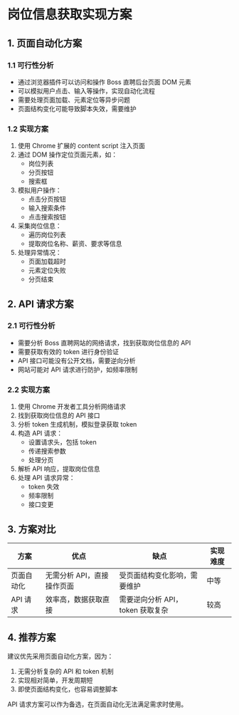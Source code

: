 # 岗位信息获取实现方案

## 1. 页面自动化方案

### 1.1 可行性分析

- 通过浏览器插件可以访问和操作 Boss 直聘后台页面 DOM 元素
- 可以模拟用户点击、输入等操作，实现自动化流程
- 需要处理页面加载、元素定位等异步问题
- 页面结构变化可能导致脚本失效，需要维护

### 1.2 实现方案

1. 使用 Chrome 扩展的 content script 注入页面
2. 通过 DOM 操作定位页面元素，如：
   - 岗位列表
   - 分页按钮
   - 搜索框
3. 模拟用户操作：
   - 点击分页按钮
   - 输入搜索条件
   - 点击搜索按钮
4. 采集岗位信息：
   - 遍历岗位列表
   - 提取岗位名称、薪资、要求等信息
5. 处理异常情况：
   - 页面加载超时
   - 元素定位失败
   - 分页结束

## 2. API 请求方案

### 2.1 可行性分析

- 需要分析 Boss 直聘网站的网络请求，找到获取岗位信息的 API
- 需要获取有效的 token 进行身份验证
- API 接口可能没有公开文档，需要逆向分析
- 网站可能对 API 请求进行防护，如频率限制

### 2.2 实现方案

1. 使用 Chrome 开发者工具分析网络请求
2. 找到获取岗位信息的 API 接口
3. 分析 token 生成机制，模拟登录获取 token
4. 构造 API 请求：
   - 设置请求头，包括 token
   - 传递搜索参数
   - 处理分页
5. 解析 API 响应，提取岗位信息
6. 处理 API 请求异常：
   - token 失效
   - 频率限制
   - 接口变更

## 3. 方案对比

| 方案       | 优点                       | 缺点                             | 实现难度 |
| ---------- | -------------------------- | -------------------------------- | -------- |
| 页面自动化 | 无需分析 API，直接操作页面 | 受页面结构变化影响，需要维护     | 中等     |
| API 请求   | 效率高，数据获取直接       | 需要逆向分析 API，token 获取复杂 | 较高     |

## 4. 推荐方案

建议优先采用页面自动化方案，因为：

1. 无需分析复杂的 API 和 token 机制
2. 实现相对简单，开发周期短
3. 即使页面结构变化，也容易调整脚本

API 请求方案可以作为备选，在页面自动化无法满足需求时使用。
